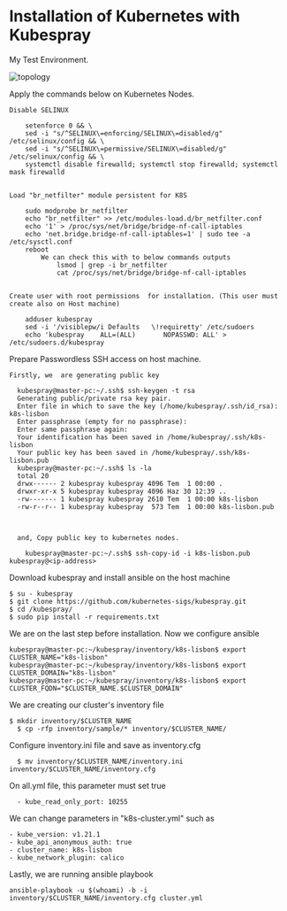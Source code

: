 # Installation of Kubernetes with Kubespray

My Test Environment. 


![topology](https://user-images.githubusercontent.com/30117144/124351210-ad917080-dc01-11eb-91c5-bf2ec45f6277.png)
 

Apply the commands below on Kubernetes Nodes.

	Disable SELINUX

		setenforce 0 && \
		sed -i "s/^SELINUX\=enforcing/SELINUX\=disabled/g" /etc/selinux/config && \
		sed -i "s/^SELINUX\=permissive/SELINUX\=disabled/g" /etc/selinux/config && \
		systemctl disable firewalld; systemctl stop firewalld; systemctl mask firewalld


	Load "br_netfilter" module persistent for K8S 

		sudo modprobe br_netfilter
		echo "br_netfilter" >> /etc/modules-load.d/br_netfilter.conf
		echo '1' > /proc/sys/net/bridge/bridge-nf-call-iptables
		echo 'net.bridge.bridge-nf-call-iptables=1' | sudo tee -a /etc/sysctl.conf
		reboot
			We can check this with to below commands outputs
				lsmod | grep -i br_netfilter
				cat /proc/sys/net/bridge/bridge-nf-call-iptables


	Create user with root permissions  for installation. (This user must create also on Host machine)

		adduser kubespray
		sed -i '/visiblepw/i Defaults   \!requiretty' /etc/sudoers
		echo 'kubespray    ALL=(ALL)       NOPASSWD: ALL' > /etc/sudoers.d/kubespray

Prepare Passwordless SSH access on host machine.
	
    Firstly, we  are generating public key

      kubespray@master-pc:~/.ssh$ ssh-keygen -t rsa
      Generating public/private rsa key pair.
      Enter file in which to save the key (/home/kubespray/.ssh/id_rsa): k8s-lisbon
      Enter passphrase (empty for no passphrase): 
      Enter same passphrase again: 
      Your identification has been saved in /home/kubespray/.ssh/k8s-lisbon
      Your public key has been saved in /home/kubespray/.ssh/k8s-lisbon.pub
      kubespray@master-pc:~/.ssh$ ls -la
      total 20
      drwx------ 2 kubespray kubespray 4096 Tem  1 00:00 .
      drwxr-xr-x 5 kubespray kubespray 4096 Haz 30 12:39 ..
      -rw------- 1 kubespray kubespray 2610 Tem  1 00:00 k8s-lisbon
      -rw-r--r-- 1 kubespray kubespray  573 Tem  1 00:00 k8s-lisbon.pub



	  and, Copy public key to kubernetes nodes.

	    kubespray@master-pc:~/.ssh$ ssh-copy-id -i k8s-lisbon.pub kubespray@<ip-address>  


Download kubespray and install ansible on the host machine

	$ su - kubespray
	$ git clone https://github.com/kubernetes-sigs/kubespray.git
	$ cd /kubespray/
	$ sudo pip install -r requirements.txt


We are on the last step before installation. Now we configure ansible

	kubespray@master-pc:~/kubespray/inventory/k8s-lisbon$ export CLUSTER_NAME="k8s-lisbon"
	kubespray@master-pc:~/kubespray/inventory/k8s-lisbon$ export CLUSTER_DOMAIN="k8s-lisbon"
	kubespray@master-pc:~/kubespray/inventory/k8s-lisbon$ export CLUSTER_FQDN="$CLUSTER_NAME.$CLUSTER_DOMAIN"


  We are creating our cluster's inventory file

    $ mkdir inventory/$CLUSTER_NAME
 	  $ cp -rfp inventory/sample/* inventory/$CLUSTER_NAME/


  Configure inventory.ini file and save as inventory.cfg
	
	  $ mv inventory/$CLUSTER_NAME/inventory.ini inventory/$CLUSTER_NAME/inventory.cfg

  On all.yml file, this parameter must set true
	
	  - kube_read_only_port: 10255


  We can change parameters in "k8s-cluster.yml" such as

    - kube_version: v1.21.1
    - kube_api_anonymous_auth: true
    - cluster_name: k8s-lisbon
    - kube_network_plugin: calico

Lastly, we are running ansible playbook

	ansible-playbook -u $(whoami) -b -i inventory/$CLUSTER_NAME/inventory.cfg cluster.yml
